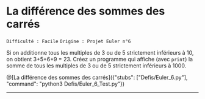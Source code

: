# La différence des sommes des carrés
`Difficulté : Facile`
`Origine : Projet Euler n°6`

Si on additionne tous les multiples de 3 ou de 5 strictement inférieurs à 10, on obtient 3+5+6+9 = 23.
Créez un programme qui affiche (avec `print`) la somme de tous les multiples de 3 ou de 5 strictement inférieurs à 1000.

@[La différence des sommes des carrés]({"stubs": ["Defis/Euler_6.py"], "command": "python3 Defis/Euler_6_Test.py"})

---

